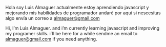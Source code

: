 Hola soy Luis Almaguer
actualmente estoy aprendiendo javascript y mejorando mis habilidades de programador
andaré por aqui si nescesitas algo envía un correo a almaguer@gmail.com

Hi, I’m Luis Almaguer. 
and i’m currently learning javascript and improving my programer skills.
i´ll be here for a while sendme an email to almaguer@gmail.com if you need anything.


<!---
theironc/theironc is a ✨ special ✨ repository because its `README.md` (this file) appears on your GitHub profile.
You can click the Preview link to take a look at your changes.
--->
